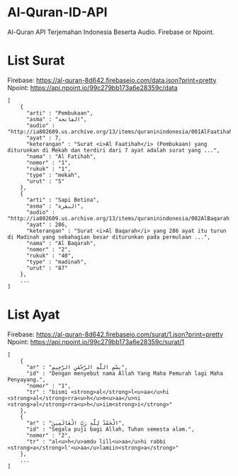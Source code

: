# Al-Quran-ID-API
Al-Quran API Terjemahan Indonesia Beserta Audio. Firebase or Npoint.

# List Surat
Firebase: https://al-quran-8d642.firebaseio.com/data.json?print=pretty<br>
Npoint: https://api.npoint.io/99c279bb173a6e28359c/data
```
[ 
	{
	  "arti" : "Pembukaan",
	  "asma" : "الفاتحة",
	  "audio" : "http://ia802609.us.archive.org/13/items/quraninindonesia/001AlFaatihah.mp3",
	  "ayat" : 7,
	  "keterangan" : "Surat <i>Al Faatihah</i> (Pembukaan) yang diturunkan di Mekah dan terdiri dari 7 ayat adalah surat yang ...",
	  "nama" : "Al Fatihah",
	  "nomor" : "1",
	  "rukuk" : "1",
	  "type" : "mekah",
	  "urut" : "5"
	}, 
	{
	  "arti" : "Sapi Betina",
	  "asma" : "البقرة",
	  "audio" : "http://ia802609.us.archive.org/13/items/quraninindonesia/002AlBaqarah.mp3",
	  "ayat" : 286,
	  "keterangan" : "Surat <i>Al Baqarah</i> yang 286 ayat itu turun di Madinah yang sebahagian besar diturunkan pada permulaan ...",
	  "nama" : "Al Baqarah",
	  "nomor" : "2",
	  "rukuk" : "40",
	  "type" : "madinah",
	  "urut" : "87"
	},
	...
]
```

# List Ayat
Firebase: https://al-quran-8d642.firebaseio.com/surat/1.json?print=pretty<br>
Npoint: https://api.npoint.io/99c279bb173a6e28359c/surat/1
```
[ 
	{
	  "ar" : "بِسْمِ اللَّهِ الرَّحْمَٰنِ الرَّحِيمِ",
	  "id" : "Dengan menyebut nama Allah Yang Maha Pemurah lagi Maha Penyayang.",
	  "nomor" : "1",
	  "tr" : "bismi <strong>al</strong>l<u>aa</u>hi <strong>al</strong>rra<u>h</u>m<u>aa</u>ni <strong>al</strong>rra<u>h</u>iim<strong>i</strong>"
	}, 
	{
	  "ar" : "الْحَمْدُ لِلَّهِ رَبِّ الْعَالَمِينَ",
	  "id" : "Segala puji bagi Allah, Tuhan semesta alam.",
	  "nomor" : "2",
	  "tr" : "al<u>h</u>amdu lill<u>aa</u>hi rabbi <strong>a</strong>l'<u>aa</u>lamiin<strong>a</strong>"
	}, 
	...
]
```


